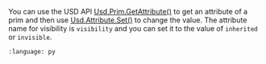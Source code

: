 You can use the USD API [Usd.Prim.GetAttribute()](https://openusd.org/release/api/class_usd_prim.html#a31225ac7165f58726f000ab1d67e9e61) to get an attribute of a prim and then use [Usd.Attribute.Set()](https://openusd.org/release/api/class_usd_attribute.html#a151e6fde58bbd911da8322911a3c0079) to change the value. The attribute name for visibility is `visibility` and you can set it to the value of `inherited` or `invisible`.

``` {literalinclude} py_usd.py
:language: py
```